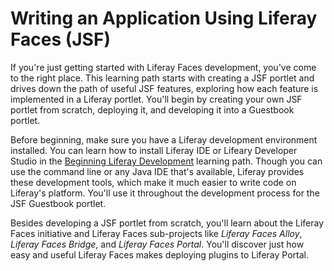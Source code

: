 # Writing an Application Using Liferay Faces (JSF)

If you're just getting started with Liferay Faces development, you've come to
the right place. This learning path starts with creating a JSF portlet and
drives down the path of useful JSF features, exploring how each feature is
implemented in a Liferay portlet. You'll begin by creating your own JSF portlet
from scratch, deploying it, and developing it into a Guestbook portlet. 

Before beginning, make sure you have a Liferay development environment
installed. You can learn how to install Liferay IDE or Lifeary Developer Studio
in the [Beginning Liferay
Development](/develop/learning-paths/-/knowledge_base/beginning-liferay-development-lp-6-2-develop-learnpath)
learning path. Though you can use the command line or any Java IDE that's
available, Liferay provides these development tools, which make it much easier
to write code on Liferay's platform. You'll use it throughout the development
process for the JSF Guestbook portlet. 

Besides developing a JSF portlet from scratch, you'll learn about the Liferay
Faces initiative and Liferay Faces sub-projects like *Liferay Faces Alloy*,
*Liferay Faces Bridge*, and *Liferay Faces Portal*. You'll discover just how
easy and useful Liferay Faces makes deploying plugins to Liferay Portal. 
